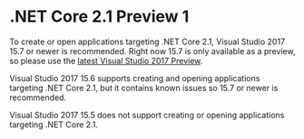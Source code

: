 # .NET Core 2.1 Preview 1

To create or open applications targeting .NET Core 2.1, Visual Studio 2017 15.7 or newer is recommended. Right now 15.7 is only available as a preview, so please use the [latest Visual Studio 2017 Preview](https://www.visualstudio.com/vs/preview/).

Visual Studio 2017 15.6 supports creating and opening applications targeting .NET Core 2.1, but it contains known issues so 15.7 or newer is recommended.

Visual Studio 2017 15.5 does not support creating or opening applications targeting .NET Core 2.1.
